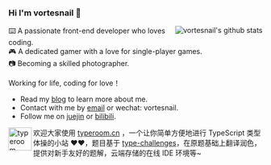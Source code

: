 ### Hi I'm vortesnail 👋

<img style="max-width: 450px" align="right" src="https://github-readme-stats.vercel.app/api?username=vortesnail&show_icons=true&icon_color=0366d6&border_color=0366d6&theme=transparent&hide_title=true&include_all_commits=true&count_private=true&hide_rank=true" alt="vortesnail's github stats"/>

⌨️ A passionate front-end developer who loves coding.  
🎮 A dedicated gamer with a love for single-player games.  
📷 Becoming a skilled photographer.

Working for life, coding for love！

- Read my [blog](https://github.com/vortesnail/blog) to learn more about me.
- Contact with me by [email](1091331061@qq.com) or wechat: vortesnail.
- Follow me on [juejin](https://juejin.cn/user/8451825602654/posts) or [bilibili](https://space.bilibili.com/80755916).

<img style="width: 46px" align="left" src="https://github.com/vortesnail/vortesnail/assets/18679842/1b550d52-2253-446e-a0b6-47bd7282f6ef" alt="typeroom"/> 欢迎大家使用 [typeroom.cn](https://typeroom.cn) ，一个让你简单方便地进行 TypeScript 类型体操的小站 ❤️❤️，题目基于 [type-challenges](https://github.com/type-challenges/type-challenges)，在原题基础上翻译润色，提供对新手友好的题解，云端存储的在线 IDE 环境等~
